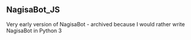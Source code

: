 ## NagisaBot_JS

Very early version of NagisaBot - archived because I would rather write NagisaBot in Python 3
